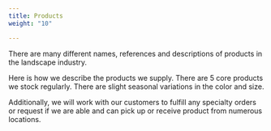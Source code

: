 ```yaml
---
title: Products
weight: "10"

---
```

There are many different names, references and descriptions of products in the landscape industry.

Here is how we describe the products we supply. There are 5 core products we stock regularly. There are slight seasonal variations in the color and size.

Additionally, we will work with our customers to fulfill any specialty orders or request if we are able and can pick up or receive product from numerous locations. 
